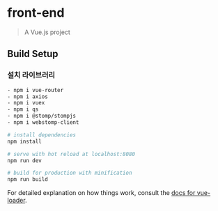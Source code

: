 # front-end

> A Vue.js project

## Build Setup

### 설치 라이브러리
```bash
- npm i vue-router
- npm i axios
- npm i vuex
- npm i qs
- npm i @stomp/stompjs
- npm i webstomp-client
```

``` bash
# install dependencies
npm install

# serve with hot reload at localhost:8080
npm run dev

# build for production with minification
npm run build
```

For detailed explanation on how things work, consult the [docs for vue-loader](http://vuejs.github.io/vue-loader).
